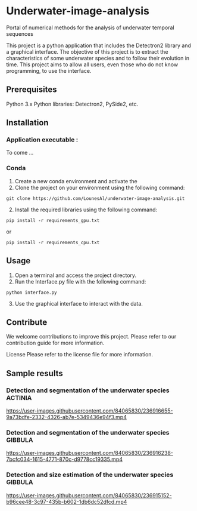 # Underwater-image-analysis
Portal of numerical methods for the analysis of underwater temporal sequences

This project is a python application that includes the Detectron2 library and a graphical interface. The objective of this project is to extract the characteristics of some underwater species and to follow their evolution in time. This project aims to allow all users, even those who do not know programming, to use the interface.

## Prerequisites
Python 3.x
Python libraries: Detectron2, PySide2, etc.

## Installation
### Application executable : 
To come ...

### Conda
1. Create a new conda environment and activate the
2. Clone the project on your environment using the following command:

```
git clone https://github.com/LounesAl/underwater-image-analysis.git
```

2. Install the required libraries using the following command:
```
pip install -r requirements_gpu.txt
```

or

```
pip install -r requirements_cpu.txt
```

## Usage
1. Open a terminal and access the project directory.
2. Run the Interface.py file with the following command:
```
python interface.py
```
3. Use the graphical interface to interact with the data.

## Contribute
We welcome contributions to improve this project. Please refer to our contribution guide for more information.

License
Please refer to the license file for more information.


## Sample results

### Detection and segmentation of the underwater species ACTINIA
https://user-images.githubusercontent.com/84065830/236916655-9a73bdfe-2332-4326-ab7e-5349436e94f3.mp4

### Detection and segmentation of the underwater species GIBBULA
https://user-images.githubusercontent.com/84065830/236916238-7bcfc034-1615-4771-870c-d9778cc19335.mp4

### Detection and size estimation of the underwater species GIBBULA
https://user-images.githubusercontent.com/84065830/236915152-b96cee48-3c97-435b-b602-1db6dc52dfcd.mp4




